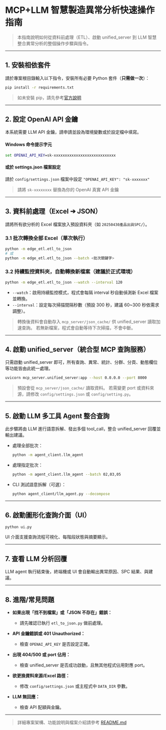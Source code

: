 # MCP+LLM 智慧製造異常分析快速操作指南

> 本指南說明如何從資料前處理（ETL）、啟動 unified_server 到 LLM 智慧整合異常分析的整個操作步驟與指令。

---

## 1. 安裝相依套件

請於專案根目錄輸入以下指令，安裝所有必要 Python 套件（**只需做一次**）：

```bash
pip install -r requirements.txt
```

> 如未安裝 pip，請先參考[官方說明](https://pip.pypa.io/en/stable/installation/)

---

## 2. 設定 OpenAI API 金鑰

本系統需要 LLM API 金鑰，請申請並設為環境變數或於設定檔中填寫。

#### Windows 命令提示字元

```cmd
set OPENAI_API_KEY=sk-xxxxxxxxxxxxxxxxxxxxxxxxxxxx
```

#### 或於 settings.json 檔案設定

請於 `config/settings.json` 檔案中設定 `"OPENAI_API_KEY": "sk-xxxxxxx"`

> 請將 `sk-xxxxxxxx` 替換為你的 OpenAI 真實 API 金鑰

---

## 3. 資料前處理（Excel ➔ JSON）

請將所有欲分析的 Excel 檔案放入預設資料夾（如 `20250430產品出貨SPC/`）。

### 3.1 批次轉換全部 Excel（單次執行）

```bash
python -m edge_etl.etl_to_json
# 或
python -m edge_etl.etl_to_json --batch <批次關鍵字>
```

### 3.2 持續監控資料夾，自動轉換新檔案（建議於正式環境）

```bash
python -m edge_etl.etl_to_json --watch --interval 120
```

- `--watch`：啟用持續監控模式，程式會每隔 interval 秒自動偵測新 Excel 檔案並轉換。
- `--interval`：設定每次掃描間隔秒數（預設 300 秒，建議 60~300 秒依需求調整）。

> 轉換後資料會自動存入 `mcp_server/json_cache/` 供 unified_server 讀取加速查詢。
> 若無新檔案，程式會自動等待下次掃描，不會中斷。

---

## 4. 啟動 unified_server（統合型 MCP 查詢服務）

只需啟動 unified_server 即可，所有查詢、異常、統計、分群、分頁、動態欄位等功能皆由此統一處理。

```bash
uvicorn mcp_server.unified_server:app --host 0.0.0.0 --port 8000
```

> 預設會從 `mcp_server/json_cache/` 讀取資料。
> 若需變更 port 或資料來源，請修改 `config/settings.json` 或 `config/setting.py`。

---

## 5. 啟動 LLM 多工具 Agent 整合查詢

此步驟將由 LLM 進行語意拆解、發出多個 tool_call，整合 unified_server 回覆並輸出建議。

- 處理全部批次：
  ```bash
  python -m agent_client.llm_agent
  ```
- 處理指定批次：
  ```bash
  python -m agent_client.llm_agent --batch 02,03,05
  ```
- CLI 測試語意拆解（可選）：
  ```bash
  python agent_client/llm_agent.py --decompose
  ```

---

## 6. 啟動圖形化查詢介面（UI）

```bash
python ui.py
```

UI 介面支援查詢流程可視化、每階段狀態與摘要顯示。

---

## 7. 查看 LLM 分析回覆

LLM agent 執行結束後，終端機或 UI 會自動輸出異常原因、SPC 結果、與建議。

---

## 8. 進階/常見問題

* **如果出現「找不到檔案」或「JSON 不存在」錯誤：**
  * 請先確認已執行 `etl_to_json.py` 做前處理。

* **API 金鑰錯誤或 401 Unauthorized：**
  * 檢查 `OPENAI_API_KEY` 是否設定正確。

* **出現 404/500 或 port 佔用：**
  * 檢查 unified_server 是否成功啟動，且無其他程式佔用對應 port。

* **欲更換資料來源/Excel 路徑：**
  * 修改 `config/settings.json` 或主程式中 `DATA_DIR` 參數。

* **LLM 無回應：**
  * 檢查 API 配額與金鑰。

---

> 詳細專案架構、功能說明與檔案介紹請參考 [README.md](README.md)
